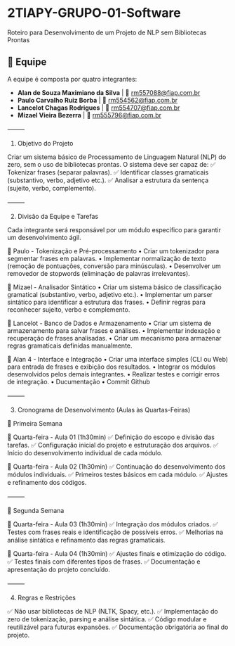 # 2TIAPY-GRUPO-01-Software

Roteiro para Desenvolvimento de um Projeto de NLP sem Bibliotecas Prontas

## 👥 Equipe

A equipe é composta por quatro integrantes:

- **Alan de Souza Maximiano da Silva** | 📧 [rm557088@fiap.com.br](mailto:rm557088@fiap.com.br)
- **Paulo Carvalho Ruiz Borba** | 📧 [rm554562@fiap.com.br](mailto:rm554562@fiap.com.br)
- **Lancelot Chagas Rodrigues** | 📧 [rm554707@fiap.com.br](mailto:rm554707@fiap.com.br)
- **Mizael Vieira Bezerra** | 📧 [rm555796@fiap.com.br](mailto:rm555796@fiap.com.br)

⸻

1. Objetivo do Projeto

Criar um sistema básico de Processamento de Linguagem Natural (NLP) do zero, sem o uso de bibliotecas prontas. O sistema deve ser capaz de:
✅ Tokenizar frases (separar palavras).
✅ Identificar classes gramaticais (substantivo, verbo, adjetivo etc.).
✅ Analisar a estrutura da sentença (sujeito, verbo, complemento).

⸻

2. Divisão da Equipe e Tarefas

Cada integrante será responsável por um módulo específico para garantir um desenvolvimento ágil.

📌 Paulo - Tokenização e Pré-processamento
	•	Criar um tokenizador para segmentar frases em palavras.
	•	Implementar normalização de texto (remoção de pontuações, conversão para minúsculas).
	•	Desenvolver um removedor de stopwords (eliminação de palavras irrelevantes).

📌 Mizael - Analisador Sintático
	•	Criar um sistema básico de classificação gramatical (substantivo, verbo, adjetivo etc.).
	•	Implementar um parser sintático para identificar a estrutura das frases.
	•	Definir regras para reconhecer sujeito, verbo e complemento.

📌 Lancelot - Banco de Dados e Armazenamento
	•	Criar um sistema de armazenamento para salvar frases e análises.
	•	Implementar indexação e recuperação de frases analisadas.
	•	Criar um mecanismo para armazenar regras gramaticais definidas manualmente.

📌 Alan 4 - Interface e Integração
	•	Criar uma interface simples (CLI ou Web) para entrada de frases e exibição dos resultados.
	•	Integrar os módulos desenvolvidos pelos demais integrantes.
	•	Realizar testes e corrigir erros de integração.
  •	Ducumentação
  •	Commit Github

⸻

3. Cronograma de Desenvolvimento (Aulas às Quartas-Feiras)

📅 Primeira Semana

🔹 Quarta-feira - Aula 01 (1h30min)
✅ Definição do escopo e divisão das tarefas.
✅ Configuração inicial do projeto e estruturação dos arquivos.
✅ Início do desenvolvimento individual de cada módulo.

🔹 Quarta-feira - Aula 02 (1h30min)
✅ Continuação do desenvolvimento dos módulos individuais.
✅ Primeiros testes básicos em cada módulo.
✅ Ajustes e refinamento dos códigos.

⸻

📅 Segunda Semana

🔹 Quarta-feira - Aula 03 (1h30min)
✅ Integração dos módulos criados.
✅ Testes com frases reais e identificação de possíveis erros.
✅ Melhorias na análise sintática e refinamento das regras gramaticais.

🔹 Quarta-feira - Aula 04 (1h30min)
✅ Ajustes finais e otimização do código.
✅ Testes finais com diferentes tipos de frases.
✅ Documentação e apresentação do projeto concluído.

⸻

4. Regras e Restrições

✅ Não usar bibliotecas de NLP (NLTK, Spacy, etc.).
✅ Implementação do zero de tokenização, parsing e análise sintática.
✅ Código modular e reutilizável para futuras expansões.
✅ Documentação obrigatória ao final do projeto.

